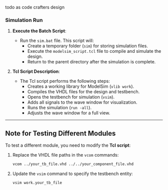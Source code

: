 todo as code crafters design 

### Simulation Run

1. **Execute the Batch Script**:
   - Run the `sim.bat` file. This script will:
     - Create a temporary folder (`sim`) for storing simulation files.
     - Execute the `modelsim_script.tcl` file to compile and simulate the design.
     - Return to the parent directory after the simulation is complete.

2. **Tcl Script Description**:
   - The Tcl script performs the following steps:
     - Creates a working library for ModelSim (`vlib work`).
     - Compiles the VHDL files for the design and testbench.
     - Opens the testbench for simulation (`vsim`).
     - Adds all signals to the wave window for visualization.
     - Runs the simulation (`run -all`).
     - Adjusts the wave window for a full view.

---

## Note for Testing Different Modules

To test a different module, you need to modify the **Tcl script**:

1. Replace the VHDL file paths in the `vcom` commands:
   ```tcl
   vcom ../your_tb_file.vhd ../../your_component_file.vhd
   ```

2. Update the `vsim` command to specify the testbench entity:
   ```tcl
   vsim work.your_tb_file
   ```
